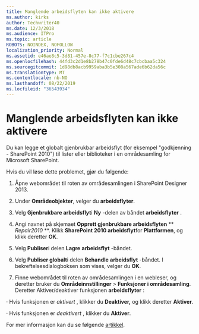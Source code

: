 ```yaml
---
title: Manglende arbeidsflyten kan ikke aktivere
ms.author: kirks
author: Techwriter40
ms.date: 12/3/2018
ms.audience: ITPro
ms.topic: article
ROBOTS: NOINDEX, NOFOLLOW
localization_priority: Normal
ms.assetid: e46ae8c5-3d81-457e-8c77-f7c1cbe267c4
ms.openlocfilehash: 44fd3c2d1e8b278b47c0fde6d48c7cbcbaa5c324
ms.sourcegitcommit: 1d98db8acb9959aba3b5e308a567ade6b62da56c
ms.translationtype: MT
ms.contentlocale: nb-NO
ms.lasthandoff: 08/22/2019
ms.locfileid: "36543934"
---
```

# <a name="missing-workflow-failed-to-activate"></a>Manglende arbeidsflyten kan ikke aktivere

Du kan legge et globalt gjenbrukbar arbeidsflyt (for eksempel "godkjenning - SharePoint 2010") til lister eller biblioteker i en områdesamling for Microsoft SharePoint.
  
Hvis du vil løse dette problemet, gjør du følgende: 
  
1. Åpne webområdet til roten av områdesamlingen i SharePoint Designer 2013.
  
2. Under **Områdeobjekter**, velger du **arbeidsflyter**. 
  
3. Velg **Gjenbrukbare arbeidsflyt**i **Ny** -delen av båndet **arbeidsflyter** . 
  
4. Angi navnet på skjemaet **Opprett gjenbrukbare arbeidsflyten** ** *Repair2010* **. Klikk **SharePoint 2010 arbeidsflyt**for **Plattformen**, og klikk deretter **OK**. 
  
1. Velg **Publiser**i delen **Lagre** **arbeidsflyt** -båndet. 
  
2. Velg **Publiser globalt**i delen **Behandle** **arbeidsflyt** -båndet. I bekreftelsesdialogboksen som vises, velger du **OK**. 
  
3. Finne webområdet til roten av områdesamlingen i en webleser, og deretter bruker du **Områdeinnstillinger** \> **Funksjoner i områdesamling**. Deretter Aktiver/deaktiver funksjonen **arbeidsflyter** : 
  
· Hvis funksjonen er *aktivert* , klikker du **Deaktiver,** og klikk deretter **Aktiver**. 
  
· Hvis funksjonen er *deaktivert* , klikker du **Aktiver**. 
  
For mer informasjon kan du se følgende [artikkel](https://go.microsoft.com/fwlink/?linkid=2047770&amp;clcid=0x409).
  

